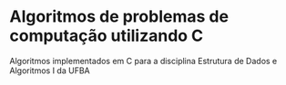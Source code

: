 # Algoritmos de problemas de computação utilizando C
Algoritmos implementados em C para a disciplina Estrutura de Dados e Algoritmos I da UFBA
